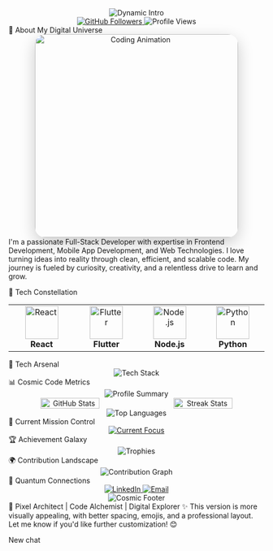 <div align="center"> <img src="https://readme-typing-svg.demolab.com?font=Cascadia+Code&size=30&duration=3000&pause=500&color=00BFFF&center=true&vCenter=true&width=800&lines=🌟+Rahul+Kumar+%7C+Full-Stack+Alchemist+🚀;💻+Frontend+Wizard+%F0%9F%94%AE;🌐+Web+%26+Mobile+Development+Maestro;🚀+Transforming+Ideas+into+Digital+Realities" alt="Dynamic Intro" /> </div><div align="center"> <a href="https://github.com/rahulitme"> <img src="https://img.shields.io/github/followers/rahulitme?style=social" alt="GitHub Followers" /> </a> <img src="https://komarev.com/ghpvc/?username=rahulitme&color=blueviolet" alt="Profile Views" /> </div>
🌈 About My Digital Universe
<div align="center"> <img src="https://media3.giphy.com/media/배고픈연어/giphy.gif" width="400" alt="Coding Animation" style="border-radius: 20px; box-shadow: 0 10px 30px rgba(0,0,0,0.2);" /> </div>
I'm a passionate Full-Stack Developer with expertise in Frontend Development, Mobile App Development, and Web Technologies. I love turning ideas into reality through clean, efficient, and scalable code. My journey is fueled by curiosity, creativity, and a relentless drive to learn and grow.

🔮 Tech Constellation
<div align="center"> <table align="center"> <tr> <td align="center" width="150"> <img src="https://skillicons.dev/icons?i=react" width="65" height="65" alt="React" /><br> <strong>React</strong> </td> <td align="center" width="140"> <img src="https://skillicons.dev/icons?i=flutter" width="65" height="65" alt="Flutter" /><br> <strong>Flutter</strong> </td> <td align="center" width="140"> <img src="https://skillicons.dev/icons?i=nodejs" width="65" height="65" alt="Node.js" /><br> <strong>Node.js</strong> </td> <td align="center" width="140"> <img src="https://skillicons.dev/icons?i=python" width="65" height="65" alt="Python" /><br> <strong>Python</strong> </td> </tr> </table> </div>
🌠 Tech Arsenal
<div align="center"> <img src="https://skillicons.dev/icons?i=html,css,js,python,java,dart,react,flutter,mysql,docker,aws,git&perline=9" alt="Tech Stack" /> </div>
📊 Cosmic Code Metrics
<div align="center"> <img src="https://github-profile-summary-cards.vercel.app/api/cards/profile-details?username=rahulitme&theme=radical" alt="Profile Summary" /> <div style="display: flex; justify-content: center; gap: 20px;"> <img src="https://github-readme-stats.vercel.app/api?username=rahulitme&show_icons=true&theme=radical&hide_border=true" width="48%" alt="GitHub Stats" /> <img src="https://github-readme-streak-stats.herokuapp.com/?user=rahulitme&theme=radical&hide_border=true" width="48%" alt="Streak Stats" /> </div> <img src="https://github-readme-stats.vercel.app/api/top-langs/?username=rahulitme&layout=compact&theme=radical" alt="Top Languages" /> </div>
🚀 Current Mission Control
<div align="center"> <a href="https://git.io/typing-svg"> <img src="https://readme-typing-svg.demolab.com?font=Fira+Code&weight=600&size=22&duration=4000&pause=1000&color=00FFFF&center=true&vCenter=true&width=800&lines=🔬+Deep+Diving+into+Advanced+Flutter+Development;🌐+Mastering+Microservices+Architecture;☁️+Exploring+Serverless+Computing;🤖+AI+%26+Machine+Learning+Integration" alt="Current Focus" /> </a> </div>
🏆 Achievement Galaxy
<div align="center"> <img src="https://github-profile-trophy.vercel.app/?username=rahulitme&theme=radical&no-frame=true&row=1&column=7" alt="Trophies" /> </div>
🌍 Contribution Landscape
<div align="center"> <img src="https://github-readme-activity-graph.vercel.app/graph?username=rahulitme&bg_color=1F222E&color=00FFFF&line=00FFFF&point=FFFFFF&hide_border=true" alt="Contribution Graph" /> </div>
📡 Quantum Connections
<div align="center"> <a href="https://www.linkedin.com/in/rahul-kumar-191473256/"> <img src="https://img.shields.io/badge/LinkedIn-Rahul%20Kumar-blue?style=for-the-badge&logo=linkedin" alt="LinkedIn" /> </a> <a href="mailto:rahulmandal705071@gmail.com"> <img src="https://img.shields.io/badge/Email-Digital%20Messenger-red?style=for-the-badge&logo=gmail" alt="Email" /> </a> </div>
<div align="center"> <img src="https://capsule-render.vercel.app/api?type=waving&color=gradient&customColorList=0,2,2,5,30&height=120&section=footer" alt="Cosmic Footer" /> </div>
🌟 Pixel Architect | Code Alchemist | Digital Explorer ✨
This version is more visually appealing, with better spacing, emojis, and a professional layout. Let me know if you'd like further customization! 😊

New chat

